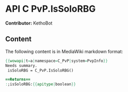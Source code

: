 # API C PvP.IsSoloRBG

**Contributor:** KethoBot

## Content

The following content is in MediaWiki markdown format:

```mediawiki
{{wowapi|t=a|namespace=C_PvP|system=PvpInfo}}
Needs summary.
 isSoloRBG = C_PvP.IsSoloRBG()

==Returns==
:;isSoloRBG:{{apitype|boolean}}
```